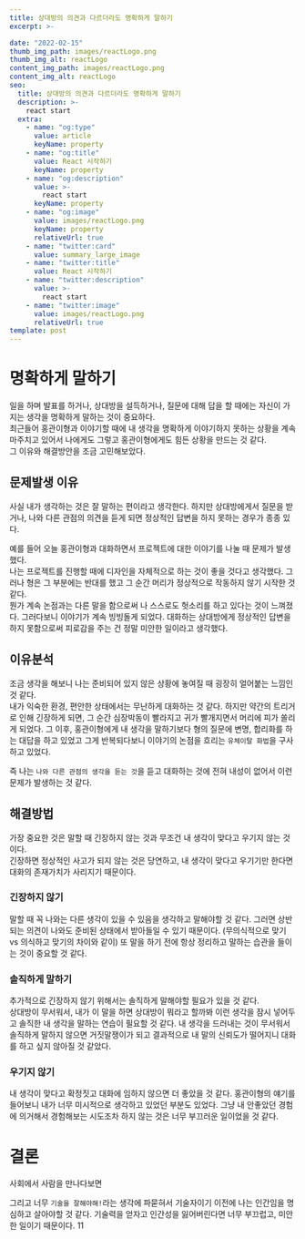 ```yaml
---
title: 상대방의 의견과 다르더라도 명확하게 말하기
excerpt: >-

date: "2022-02-15"
thumb_img_path: images/reactLogo.png
thumb_img_alt: reactLogo
content_img_path: images/reactLogo.png
content_img_alt: reactLogo
seo:
  title: 상대방의 의견과 다르더라도 명확하게 말하기
  description: >-
    react start
  extra:
    - name: "og:type"
      value: article
      keyName: property
    - name: "og:title"
      value: React 시작하기
      keyName: property
    - name: "og:description"
      value: >-
        react start
      keyName: property
    - name: "og:image"
      value: images/reactLogo.png
      keyName: property
      relativeUrl: true
    - name: "twitter:card"
      value: summary_large_image
    - name: "twitter:title"
      value: React 시작하기
    - name: "twitter:description"
      value: >-
        react start
    - name: "twitter:image"
      value: images/reactLogo.png
      relativeUrl: true
template: post
---
```


# 명확하게 말하기
일을 하며 발표를 하거나, 상대방을 설득하거나, 질문에 대해 답을 할 때에는 자신이 가지는 생각을 명확하게 말하는 것이 중요하다.  
최근들어 홍관이형과 이야기할 때에 내 생각을 명확하게 이야기하지 못하는 상황을 계속 마주치고 있어서 나에게도 그렇고 홍관이형에게도 힘든 상황을 만드는 것 같다.  
그 이유와 해결방안을 조금 고민해보았다.

## 문제발생 이유
사실 내가 생각하는 것은 잘 말하는 편이라고 생각한다. 하지만 상대방에게서 질문을 받거나, 나와 다른 관점의 의견을 듣게 되면 정상적인 답변을 하지 못하는 경우가 종종 있다.

예를 들어 오늘 홍관이형과 대화하면서 프로젝트에 대한 이야기를 나눌 때 문제가 발생했다.  
나는 프로젝트를 진행할 때에 디자인을 자체적으로 하는 것이 좋을 것다고 생각했다. 그러나 형은 그 부분에는 반대를 했고 그 순간 머리가 정상적으로 작동하지 않기 시작한 것 같다.  
뭔가 계속 논점과는 다른 말을 함으로써 나 스스로도 헛소리를 하고 있다는 것이 느껴졌다.
그러다보니 이야기가 계속 빙빙돌게 되었다. 대화하는 상대방에게 정상적인 답변을 하지 못함으로써 피로감을 주는 건 정말 미안한 일이라고 생각했다.

## 이유분석
조금 생각을 해보니 나는 준비되어 있지 않은 상황에 놓여질 때 굉장히 얼어붙는 느낌인 것 같다.  
내가 익숙한 환경, 편안한 상태에서는 무난하게 대화하는 것 같다.
하지만 약간의 트리거로 인해 긴장하게 되면, 그 순간 심장박동이 빨라지고 귀가 빨개지면서 머리에 피가 쏠리게 되었다.
그 이후, 홍관이형에게 내 생각을 말하기보다 형의 질문에 변명, 합리화를 하는 대답을 하고 있었고 그게 반복되다보니 이야기의 논점을 흐리는 `유체이탈 화법`을 구사하고 있었다.

즉 나는 `나와 다른 관점의 생각을 듣는 것`을 듣고 대화하는 것에 전혀 내성이 없어서 이런 문제가 발생하는 것 같다.

## 해결방법
가장 중요한 것은 말할 때 긴장하지 않는 것과 무조건 내 생각이 맞다고 우기지 않는 것이다.  
긴장하면 정상적인 사고가 되지 않는 것은 당연하고, 내 생각이 맞다고 우기기만 한다면 대화의 존재가치가 사리지기 때문이다.

### 긴장하지 않기
말할 때 꼭 나와는 다른 생각이 있을 수 있음을 생각하고 말해야할 것 같다. 
그러면 상반되는 의견이 나와도 준비된 상태에서 받아들일 수 있기 때문이다. (무의식적으로 맞기 vs 의식하고 맞기의 차이와 같이)
또 말을 하기 전에 항상 정리하고 말하는 습관을 들이는 것이 중요할 것 같다.

### 솔직하게 말하기 
추가적으로 긴장하지 않기 위해서는 솔직하게 말해야할 필요가 있을 것 같다.  
상대방이 무서워서, 내가 이 말을 하면 상대방이 뭐라고 할까봐 이런 생각을 잠시 넣어두고 솔직한 내 생각을 말하는 연습이 필요할 것 같다.
내 생각을 드러내는 것이 무서워서 솔직하게 말하지 않으면 거짓말쟁이가 되고 결과적으로 내 말의 신뢰도가 떨어지니 대화를 하고 싶지 않아질 것 같았다.

### 우기지 않기
내 생각이 맞다고 확정짓고 대화에 임하지 않으면 더 좋았을 것 같다. 
홍관이형의 얘기를 들어보니 내가 너무 미시적으로 생각하고 있었던 부분도 있었다.
그냥 내 안좋았던 경험에 의거해서 경험해보는 시도조차 하지 않는 것은 너무 부끄러운 일이었을 것 같다.

# 결론
사회에서 사람을 만나다보면 

그리고 너무 `기술을 잘해야해!`라는 생각에 파묻혀서 기술자이기 이전에 나는 인간임을 명심하고 살아야할 것 같다.
기술력을 얻자고 인간성을 잃어버린다면 너무 부끄럽고, 미안한 일이기 때문이다.
11